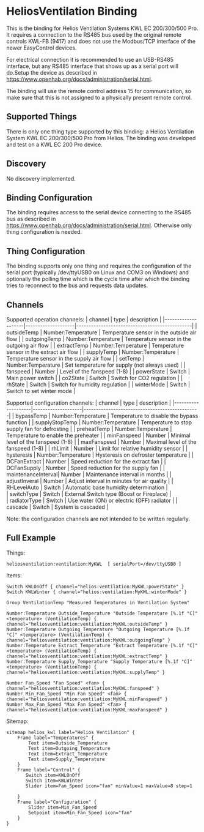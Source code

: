 # HeliosVentilation Binding

This is the binding for Helios Ventilation Systems KWL EC 200/300/500 Pro. It requires a connection to the RS485 bus used by the original remote controls KWL-FB (9417) and does not use the Modbus/TCP interface of the newer EasyControl devices.

For electrical connection it is recommended to use an USB-RS485 interface, but any RS485 interface that shows up as a serial port will do.Setup the device as described in https://www.openhab.org/docs/administration/serial.html.

The binding will use the remote control address 15 for communication, so make sure that this is not assigned to a physically present remote control.

## Supported Things

There is only one thing type supported by this binding: a Helios Ventilation System KWL EC 200/300/500 Pro from Helios. The binding was developed and test on a KWL EC 200 Pro device.


## Discovery

No discovery implemented.


## Binding Configuration

The binding requires access to the serial device connecting to the RS485 bus as described in https://www.openhab.org/docs/administration/serial.html. Otherwise only thing configuration is needed.


## Thing Configuration

The binding supports only one thing and requires the configuration of the serial port (typically /dev/ttyUSB0 on Linux and COM3 on Windows) and optionally the polling time which is the cycle time after which the binding tries to reconnect to the bus and requests data updates.


## Channels

Supported operation channels:
| channel            | type               | description                                   |
|--------------------|--------------------|-----------------------------------------------|
| outsideTemp        | Number:Temperature | Temperature sensor in the outside air flow    |
| outgoingTemp       | Number:Temperature | Temperature sensor in the outgoing air flow   |
| extractTemp        | Number:Temperature | Temperature sensor in the extract air flow    |
| supplyTemp         | Number:Temperature | Temperature sensor in the supply air flow     |
| setTemp            | Number:Temperature | Set temperature for supply (not always used)  |
| fanspeed           | Number             | Level of the fanspeed (1-8)                   |
| powerState         | Switch             | Main power switch                             |
| co2State           | Switch             | Switch for CO2 regulation                     |
| rhState            | Switch             | Switch for humidity regulation                |
| winterMode         | Switch             | Switch to set winter mode                     |

Supported configuration channels:
| channel            | type               | description                                   |
|--------------------|--------------------|-----------------------------------------------|
| bypassTemp         | Number:Temperature | Temperature to disable the bypass function    |
| supplyStopTemp     | Number:Temperature | Temperature to stop supply fan for defrosting |
| preheatTemp        | Number:Temperature | Temperature to enable the preheater           |
| minFanspeed        | Number             | Minimal level of the fanspeed (1-8)           |
| maxFanspeed        | Number             | Maximal level of the fanspeed (1-8)           |
| rhLimit            | Number             | Limit for relative humidity sensor            |
| hysteresis         | Number:Temperature | Hysteresis on defroster temperature           |
| DCFanExtract       | Number             | Speed reduction for the extract fan           |
| DCFanSupply        | Number             | Speed reduction for the supply fan            |
| maintenanceInterval| Number             | Maintenance interval in months                |
| adjustInveral      | Number             | Adjust interval in minutes for air quality    |
| RHLevelAuto        | Switch             | Automatic base humidity determination         |  
| switchType         | Switch             | External Switch type (Boost or Fireplace)     |  
| radiatorType       | Switch             | Use water (ON) or electric (OFF) radiator     |
| cascade            | Switch             | System is cascaded                            |

Note: the configuration channels are not intended to be written regularly.

## Full Example

Things:

```
heliosventilation:ventilation:MyKWL  [ serialPort=/dev/ttyUSB0 ]
```

Items:

```
Switch KWLOnOff { channel="helios:ventilation:MyKWL:powerState" }
Switch KWLWinter { channel="helios:ventilation:MyKWL:winterMode" }

Group VentilationTemp "Measured Temperatures in Ventilation System"

Number:Temperature Outside_Temperature "Outside Temperature [%.1f °C]" <temperature> (VentilationTemp) { channel="heliosventilation:ventilation:MyKWL:outsideTemp" }
Number:Temperature Outgoing_Temperature "Outgoing Temperature [%.1f °C]" <temperature> (VentilationTemp) { channel="heliosventilation:ventilation:MyKWL:outgoingTemp" }
Number:Temperature Extract_Temperature "Extract Temperature [%.1f °C]" <temperature> (VentilationTemp) { channel="heliosventilation:ventilation:MyKWL:extractTemp" }
Number:Temperature Supply_Temperature "Supply Temperature [%.1f °C]" <temperature> (VentilationTemp) { channel="heliosventilation:ventilation:MyKWL:supplyTemp" }

Number Fan_Speed "Fan Speed" <fan> { channel="heliosventilation:ventilation:MyKWL:fanspeed" }
Number Min_Fan_Speed "Min Fan Speed" <fan> { channel="heliosventilation:ventilation:MyKWL:minFanspeed" }
Number Max_Fan_Speed "Max Fan Speed" <fan> { channel="heliosventilation:ventilation:MyKWL:maxFanspeed" }

```

Sitemap:

```
sitemap helios_kwl label="Helios Ventilation" {
	Frame label="Temperatures" {
        Text item=Outside_Temperature
        Text item=Outgoing_Temperature
        Text item=Extract_Temperature
        Text item=Supply_Temperature
	}
	Frame label="Control" {
       Switch item=KWLOnOff
       Switch item=KWLWinter
       Slider item=Fan_Speed icon="fan" minValue=1 maxValue=8 step=1

	}
	Frame label="Configuration" {
		Slider item=Min_Fan_Speed
		Setpoint item=Min_Fan_Speed icon="fan"
	}
}
```
